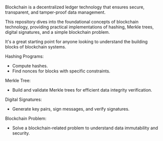 Blockchain is a decentralized ledger technology that ensures secure, transparent, and tamper-proof data management.

This repository dives into the foundational concepts of blockchain technology, providing practical implementations of hashing, Merkle trees, digital signatures, and a simple blockchain problem. 

It's a great starting point for anyone looking to understand the building blocks of blockchain systems.

Hashing Programs:
  - Compute hashes.
  - Find nonces for blocks with specific constraints.
    
Merkle Tree:
  - Build and validate Merkle trees for efficient data integrity verification.
    
Digital Signatures:
  - Generate key pairs, sign messages, and verify signatures.
    
Blockchain Problem:
  - Solve a blockchain-related problem to understand data immutability and security.
    
